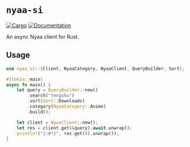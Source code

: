 # `nyaa-si`

[![Cargo](https://img.shields.io/crates/v/nyaa-si.svg)](https://crates.io/crates/nyaa-si) [![Documentation](https://docs.rs/nyaa-si/badge.svg)](https://docs.rs/nyaa-si)

An async Nyaa client for Rust.

## Usage

```rust
use nyaa_si::{Client, NyaaCategory, NyaaClient, QueryBuilder, Sort};

#[tokio::main]
async fn main() {
    let query = QueryBuilder::new()
        .search("tengoku")
        .sort(Sort::Downloads)
        .category(NyaaCategory::Anime)
        .build();

    let client = NyaaClient::new();
    let res = client.get(&query).await.unwrap();
    println!("{:#?}", res.get(0).unwrap());
}
```